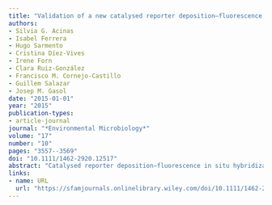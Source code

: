 ```yaml
---
title: "Validation of a new catalysed reporter deposition–fluorescence *in situ* hybridization probe for the accurate quantification of marine *Bacteroidetes* populations"
authors:
- Silvia G. Acinas
- Isabel Ferrera
- Hugo Sarmento
- Cristina Díez‐Vives
- Irene Forn
- Clara Ruiz‐González
- Francisco M. Cornejo‐Castillo
- Guillem Salazar
- Josep M. Gasol
date: "2015-01-01"
year: "2015"
publication-types:
- article-journal
journal: "*Environmental Microbiology*"
volume: "17"
number: "10"
pages: "3557--3569"
doi: "10.1111/1462-2920.12517"
abstract: "Catalysed reporter deposition–fluorescence in situ hybridization (CARD-FISH) is a powerful approach to quantify bacterial taxa. In this study, we compare the performance of the widely used Bacteroidetes CF319a probe with the new CF968 probe. In silico analyses and tests with isolates demonstrate that CF319a hybridizes with non-Bacteroidetes sequences from the Rhodobacteraceae and Alteromonadaceae families. We test the probes’ accuracy in 37 globally distributed marine samples and over two consecutive years at the Blanes Bay Microbial Observatory (NW Mediterranean). We also compared the CARD-FISH data with the Bacteroidetes 16S rRNA gene sequences retrieved from 27 marine metagenomes from the TARA Oceans expedition. We find no significant differences in abundances between both approaches, although CF319a targeted some unspecific sequences and both probes displayed different abundances of specific Bacteroidetes phylotypes. Our results demonstrate that quantitative estimations by using both probes are significantly different in certain oceanographic regions (Mediterranean Sea, Red Sea and Arabian Sea) and that CF968 shows seasonality within marine Bacteroidetes, notably large differences between summer and winter that is overlooked by CF319a. We propose CF968 as an alternative to CF319a for targeting the whole Bacteroidetes phylum since it has better coverage, greater specificity and overall better quantifies marine Bacteroidetes."
links:
- name: URL
  url: "https://sfamjournals.onlinelibrary.wiley.com/doi/10.1111/1462-2920.12517"
---
```

